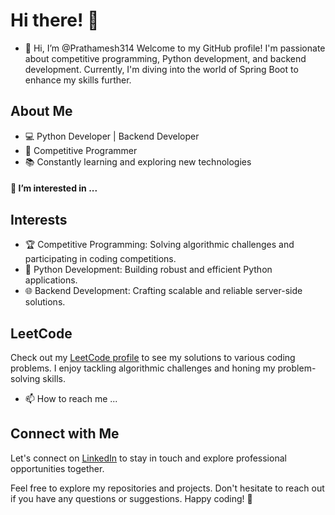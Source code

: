 

<!-- - 🌱 I’m currently learning ...
- 💞️ I’m looking to collaborate on ...
 -->

<!---
Prathamesh314/Prathamesh314 is a ✨ special ✨ repository because its `README.md` (this file) appears on your GitHub profile.
You can click the Preview link to take a look at your changes.
--->

# Hi there! 👋
- 👋 Hi, I’m @Prathamesh314
Welcome to my GitHub profile! I'm passionate about competitive programming, Python development, and backend development. Currently, I'm diving into the world of Spring Boot to enhance my skills further.

## About Me

- 💻 Python Developer | Backend Developer
- 🌟 Competitive Programmer
- 📚 Constantly learning and exploring new technologies

#### 👀 I’m interested in ...
## Interests

- 🏆 Competitive Programming: Solving algorithmic challenges and participating in coding competitions.
- 🐍 Python Development: Building robust and efficient Python applications.
- 🌐 Backend Development: Crafting scalable and reliable server-side solutions.

## LeetCode

Check out my [LeetCode profile](https://leetcode.com/kurve18p/) to see my solutions to various coding problems. I enjoy tackling algorithmic challenges and honing my problem-solving skills.

- 📫 How to reach me ...
## Connect with Me

Let's connect on [LinkedIn](https://www.linkedin.com/in/prathamesh-kurve-02300a232/) to stay in touch and explore professional opportunities together.

Feel free to explore my repositories and projects. Don't hesitate to reach out if you have any questions or suggestions. Happy coding! 🚀


